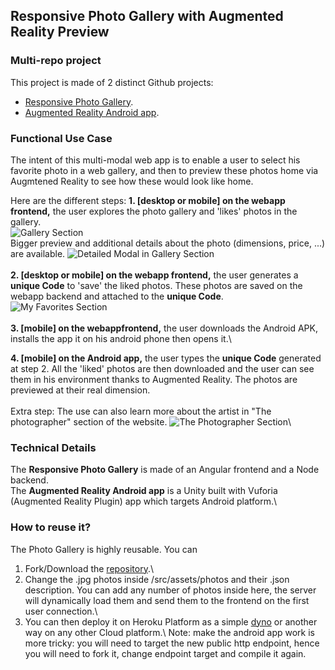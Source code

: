 ## Responsive Photo Gallery with Augmented Reality Preview

### Multi-repo project
This project is made of 2 distinct Github projects:
- [Responsive Photo Gallery](https://github.com/loisfa/website-photos).
- [Augmented Reality Android app](https://github.com/loisfa/ar-photo-visu).

### Functional Use Case
The intent of this multi-modal web app is to enable a user to select his favorite photo in a web gallery, and then to preview these photos home via Augmtened Reality to see how these would look like home.

Here are the different steps:
<strong>1. [desktop or mobile] on the webapp frontend,</strong> the user explores the photo gallery and 'likes' photos in the gallery.\
![Gallery Section](/website-photos/assets/images/gallery_section.png)\
Bigger preview and additional details about the photo (dimensions, price, ...) are available.
![Detailed Modal in Gallery Section](/website-photos/assets/images/gallery_section_with_modal.png)\
\
<strong>2. [desktop or mobile] on the webapp frontend,</strong> the user generates a <strong>unique Code</strong> to 'save' the liked photos. These photos are saved on the webapp backend and attached to the <strong>unique Code</strong>.\
![My Favorites Section](/website-photos/assets/images/my_favorites_section.png)\
\
<strong>3. \[mobile\] on the webappfrontend,</strong> the user downloads the Android APK, installs the app it on his android phone then opens it.\

<strong>4. [mobile] on the Android app,</strong> the user types the <strong>unique Code</strong> generated at step 2. All the 'liked' photos are then downloaded and the user can see them in his environment thanks to Augmented Reality. The photos are previewed at their real dimension.\
\
Extra step:
The use can also learn more about the artist in "The photographer" section of the website.
![The Photographer Section](/website-photos/assets/images/photographer_section.png)\

### Technical Details
The <strong>Responsive Photo Gallery</strong> is made of an Angular frontend and a Node backend.\
The <strong>Augmented Reality Android app</strong> is a Unity built with Vuforia (Augmented Reality Plugin) app which targets Android platform.\

### How to reuse it?
The Photo Gallery is highly reusable. You can
1. Fork/Download the [repository](https://github.com/loisfa/website-photos).\
2. Change the .jpg photos inside /src/assets/photos and their .json description. You can add any number of photos inside here, the server will dynamically load them and send them to the frontend on the first user connection.\
3. You can then deploy it on Heroku Platform as a simple [dyno](https://www.heroku.com/dynos) or another way on any other Cloud platform.\ 
Note: make the android app work is more tricky: you will need to target the new public http endpoint, hence you will need to fork it, change endpoint target and compile it again.
